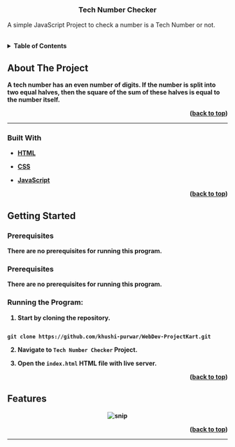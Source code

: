 
  
  
  

  
  
  

<h3  align="center">Tech Number Checker</h3>

  

<p  align="center">

A simple JavaScript Project to check a number is a Tech Number or not.
</p>

<br>

  
  
  
  
  

<details>

<summary><b>Table of Contents</summary>

<ol>

<a  href="#about-the-project">About The Project</a>

<ul>

<li><a  href="#built-with">Built With</a></li>

</ul>




<a  href="#getting-started">Getting Started</a>

<ul>

<li><a  href="#prerequisites">Prerequisites</a></li>

</ul>

</li>

<li><a  href="#features">Features</a></li>

<li><a  href="#contact">Contact</a></li>

</ol>

</details>

  
  
  
  

## About The Project

A tech number has an even number of digits. If the number is split into two equal halves, then the square of the sum of these halves is equal to the number itself.

  

<p  align="right">(<a  href="#top">back to top</a>)</p>

  
  

<hr>

  

### Built With

  

* [HTML](https://developer.mozilla.org/en-US/docs/Web/HTML)

* [CSS](https://developer.mozilla.org/en-US/docs/Web/CSS)

* [JavaScript](https://www.javascript.com/)

  
  

<p  align="right">(<a  href="#top">back to top</a>)</p>

  
  
  
  

## Getting Started

  
  
  

### Prerequisites

  

There are no prerequisites for running this program.
  

### Prerequisites

  

  

There are no prerequisites for running this program.

  

  

### Running the Program:

  

  

1. Start by cloning the repository.

  

```

git clone https://github.com/khushi-purwar/WebDev-ProjectKart.git

```

  
  

2. Navigate to `Tech Number Checker` Project.

  

3. Open the `index.html` HTML file with live server.
  
  
  
  
  

<p  align="right">(<a  href="#top">back to top</a>)</p>

  
  
  
  

## Features

<div  align="center">

<img  src="https://raw.githubusercontent.com/LiQuiD-404/WebDev-ProjectKart/master/Tech%20Number%20Checker/snips/snip1.png"  alt="snip"/>

</div>

  


  
  
  

  
  
  
  
  
  


  

<p  align="right">(<a  href="#top">back to top</a>)</p>

<hr>